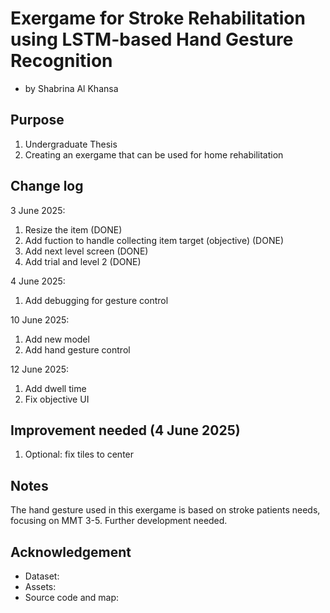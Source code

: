 # Exergame for Stroke Rehabilitation using LSTM-based Hand Gesture Recognition

- by Shabrina Al Khansa

## Purpose
1. Undergraduate Thesis
2. Creating an exergame that can be used for home rehabilitation


## Change log

3 June 2025: 
1. Resize the item (DONE)
2. Add fuction to handle collecting item target (objective) (DONE)
3. Add next level screen (DONE)
4. Add trial and level 2 (DONE)

4 June 2025:
1. Add debugging for gesture control

10 June 2025:
1. Add new model
2. Add hand gesture control

12 June 2025:
1. Add dwell time
2. Fix objective UI

## Improvement needed (4 June 2025)
1. Optional: fix tiles to center

## Notes
The hand gesture used in this exergame is based on stroke patients needs, focusing on MMT 3-5. Further development needed.

## Acknowledgement
- Dataset:
- Assets:
- Source code and map: